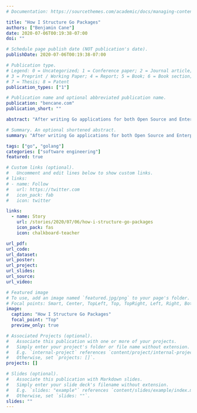 ```yaml
---
# Documentation: https://sourcethemes.com/academic/docs/managing-content/

title: "How I Structure Go Packages"
authors: ["Benjamin Cane"]
date: 2020-07-06T00:19:38-07:00
doi: ""

# Schedule page publish date (NOT publication's date).
publishDate: 2020-07-06T00:19:38-07:00

# Publication type.
# Legend: 0 = Uncategorized; 1 = Conference paper; 2 = Journal article;
# 3 = Preprint / Working Paper; 4 = Report; 5 = Book; 6 = Book section;
# 7 = Thesis; 8 = Patent
publication_types: ["1"]

# Publication name and optional abbreviated publication name.
publication: "bencane.com"
publication_short: ""

abstract: "After writing Go applications for both Open Source and Enterprise use. I've learned a few things about how to effectively structure Go packages. How to make them easier to test, easier to share and more importantly, production ready. Checkout this story to learn more."

# Summary. An optional shortened abstract.
summary: "After writing Go applications for both Open Source and Enterprise use. I've learned a few things about how to effectively structure Go packages. How to make them easier to test, easier to share and more importantly, production ready."

tags: ["go", "golang"]
categories: ["software engineering"]
featured: true

# Custom links (optional).
#   Uncomment and edit lines below to show custom links.
# links:
# - name: Follow
#   url: https://twitter.com
#   icon_pack: fab
#   icon: twitter

links:
  - name: Story
    url: /stories/2020/07/06/how-i-structure-go-packages
    icon_pack: fas
    icon: chalkboard-teacher

url_pdf:
url_code:
url_dataset:
url_poster:
url_project:
url_slides:
url_source:
url_video:

# Featured image
# To use, add an image named `featured.jpg/png` to your page's folder. 
# Focal points: Smart, Center, TopLeft, Top, TopRight, Left, Right, BottomLeft, Bottom, BottomRight.
image:
  caption: "How I Structure Go Packages"
  focal_point: "Top"
  preview_only: true

# Associated Projects (optional).
#   Associate this publication with one or more of your projects.
#   Simply enter your project's folder or file name without extension.
#   E.g. `internal-project` references `content/project/internal-project/index.md`.
#   Otherwise, set `projects: []`.
projects: []

# Slides (optional).
#   Associate this publication with Markdown slides.
#   Simply enter your slide deck's filename without extension.
#   E.g. `slides: "example"` references `content/slides/example/index.md`.
#   Otherwise, set `slides: ""`.
slides: ""
---
```

